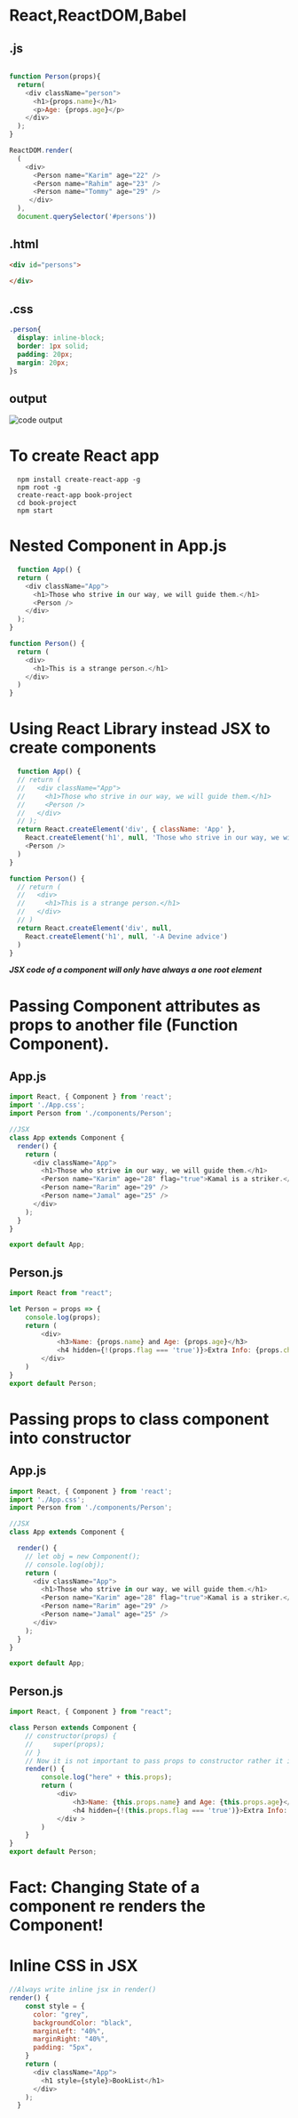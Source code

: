 # React,ReactDOM,Babel

## .js

```js

function Person(props){
  return(
    <div className="person">
      <h1>{props.name}</h1>
      <p>Age: {props.age}</p>
    </div>
  );
}

ReactDOM.render(
  (
    <div>
      <Person name="Karim" age="22" />
      <Person name="Rahim" age="23" />
      <Person name="Tommy" age="29" />
     </div>
  ),
  document.querySelector('#persons'))
```

## .html

```html
<div id="persons">
  
</div>
```

## .css
```css
.person{
  display: inline-block;
  border: 1px solid;
  padding: 20px;
  margin: 20px;
}s

```

## output
![code output](src/img/output.png)

# To create React app
```
  npm install create-react-app -g
  npm root -g
  create-react-app book-project
  cd book-project
  npm start
```

# Nested Component in App.js

```js
  function App() {
  return (
    <div className="App">
      <h1>Those who strive in our way, we will guide them.</h1>
      <Person />
    </div>
  );
}

function Person() {
  return (
    <div>
      <h1>This is a strange person.</h1>
    </div>
  )
}
```
# Using React Library instead JSX to create components

```js
  function App() {
  // return (
  //   <div className="App">
  //     <h1>Those who strive in our way, we will guide them.</h1>
  //     <Person />
  //   </div>
  // );
  return React.createElement('div', { className: 'App' },
    React.createElement('h1', null, 'Those who strive in our way, we will guide them.'),
    <Person />
  )
}

function Person() {
  // return (
  //   <div>
  //     <h1>This is a strange person.</h1>
  //   </div>
  // )
  return React.createElement('div', null,
    React.createElement('h1', null, '-A Devine advice')
  )
}
```
***JSX code of a component will only have always a one root element***

# Passing Component attributes as props to another file (Function Component).

## App.js
```js
import React, { Component } from 'react';
import './App.css';
import Person from './components/Person';

//JSX
class App extends Component {
  render() {
    return (
      <div className="App">
        <h1>Those who strive in our way, we will guide them.</h1>
        <Person name="Karim" age="28" flag="true">Kamal is a striker.</Person>
        <Person name="Rarim" age="29" />
        <Person name="Jamal" age="25" />
      </div>
    );
  }
}

export default App;
```
## Person.js
```js
import React from "react";

let Person = props => {
    console.log(props);
    return (
        <div>
            <h3>Name: {props.name} and Age: {props.age}</h3>
            <h4 hidden={!(props.flag === 'true')}>Extra Info: {props.children}</h4>
        </div>
    )
}
export default Person;
```

# Passing props to class component into constructor
## App.js
```js
import React, { Component } from 'react';
import './App.css';
import Person from './components/Person';

//JSX
class App extends Component {

  render() {
    // let obj = new Component();
    // console.log(obj);
    return (
      <div className="App">
        <h1>Those who strive in our way, we will guide them.</h1>
        <Person name="Karim" age="28" flag="true">Kamal is a striker.</Person>
        <Person name="Rarim" age="29" />
        <Person name="Jamal" age="25" />
      </div>
    );
  }
}

export default App;
```
## Person.js
```js
import React, { Component } from "react";

class Person extends Component {
    // constructor(props) {
    //     super(props);
    // }
    // Now it is not important to pass props to constructor rather it is done automatically.
    render() {
        console.log("here" + this.props);
        return (
            <div>
                <h3>Name: {this.props.name} and Age: {this.props.age}</h3>
                <h4 hidden={!(this.props.flag === 'true')}>Extra Info: {this.props.children}</h4>
            </div >
        )
    }
}
export default Person;
```
# Fact: Changing State of a component re renders the Component!

# Inline CSS in JSX
```js
//Always write inline jsx in render()
render() {
    const style = {
      color: "grey",
      backgroundColor: "black",
      marginLeft: "40%",
      marginRight: "40%",
      padding: "5px",
    }
    return (
      <div className="App">
        <h1 style={style}>BookList</h1>
      </div>
    );
  }
```


